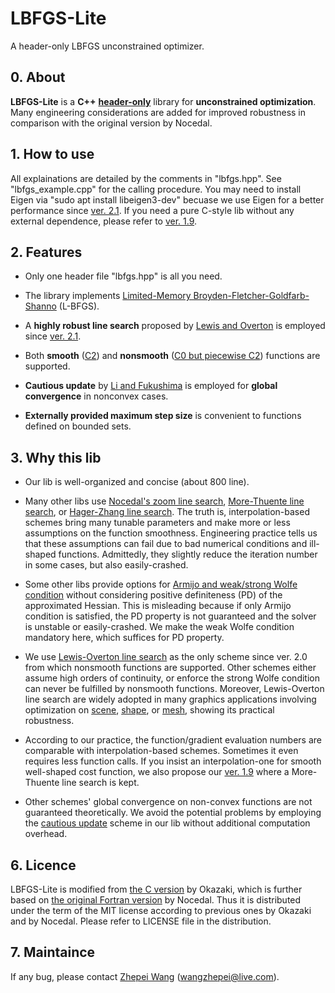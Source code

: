 # LBFGS-Lite
A header-only LBFGS unconstrained optimizer.

## 0. About

__LBFGS-Lite__ is a __C++__ [__header-only__](https://en.wikipedia.org/wiki/Header-only) library for __unconstrained optimization__. Many engineering considerations are added for improved robustness in comparison with the original version by Nocedal.

## 1. How to use

All explainations are detailed by the comments in "lbfgs.hpp". See "lbfgs_example.cpp" for the calling procedure. You may need to install Eigen via "sudo apt install libeigen3-dev" becuase we use Eigen for a better performance since [ver. 2.1](https://github.com/ZJU-FAST-Lab/LBFGS-Lite/tags). If you need a pure C-style lib without any external dependence, please refer to [ver. 1.9](https://github.com/ZJU-FAST-Lab/LBFGS-Lite/tags).

## 2. Features

- Only one header file "lbfgs.hpp" is all you need.

- The library implements [Limited-Memory Broyden-Fletcher-Goldfarb-Shanno](https://doi.org/10.1007/BF01589116) (L-BFGS).

- A __highly robust line search__ proposed by [Lewis and Overton](https://link.springer.com/article/10.1007/s10107-012-0514-2) is employed since [ver. 2.1](https://github.com/ZJU-FAST-Lab/LBFGS-Lite/tags).

- Both __smooth__ ([C2](https://en.wikipedia.org/wiki/Smoothness)) and __nonsmooth__ ([C0 but piecewise C2](https://en.wikipedia.org/wiki/Smoothness)) functions are supported.

- __Cautious update__ by [Li and Fukushima](https://epubs.siam.org/doi/pdf/10.1137/S1052623499354242) is employed for __global convergence__ in nonconvex cases.

- __Externally provided maximum step size__ is convenient to functions defined on bounded sets.

## 3. Why this lib

- Our lib is well-organized and concise (about 800 line).

- Many other libs use [Nocedal's zoom line search](https://link.springer.com/book/10.1007%2F978-0-387-40065-5), [More-Thuente line search](https://dl.acm.org/doi/abs/10.1145/192115.192132), or [Hager-Zhang line search](https://doi.org/10.1137/030601880). The truth is, interpolation-based schemes bring many tunable parameters and make more or less assumptions on the function smoothness. Engineering practice tells us that these assumptions can fail due to bad numerical conditions and ill-shaped functions. Admittedly, they slightly reduce the iteration number in some cases, but also easily-crashed.

- Some other libs provide options for [Armijo and weak/strong Wolfe condition](https://en.wikipedia.org/wiki/Wolfe_conditions) without considering positive definiteness (PD) of the approximated Hessian. This is misleading because if only Armijo condition is satisfied, the PD property is not guaranteed and the solver is unstable or easily-crashed. We make the weak Wolfe condition mandatory here, which suffices for PD property.

- We use [Lewis-Overton line search](https://link.springer.com/article/10.1007/s10107-012-0514-2) as the only scheme since ver. 2.0 from which nonsmooth functions are supported. Other schemes either assume high orders of continuity, or enforce the strong Wolfe condition can never be fulfilled by nonsmooth functions. Moreover, Lewis-Overton line search are widely adopted in many graphics applications involving optimization on [scene](https://dl.acm.org/doi/abs/10.1145/2766929), [shape](https://dl.acm.org/doi/abs/10.1145/2897824.2925918), or [mesh](https://dl.acm.org/doi/abs/10.1145/3197517.3201303), showing its practical robustness.

- According to our practice, the function/gradient evaluation numbers are comparable with interpolation-based schemes. Sometimes it even requires less function calls. If you insist an interpolation-one for smooth well-shaped cost function, we also propose our [ver. 1.9](https://github.com/ZJU-FAST-Lab/LBFGS-Lite/tags) where a More-Thuente line search is kept.

- Other schemes' global convergence on non-convex functions are not guaranteed theoretically. We avoid the potential problems by employing the [cautious update](https://epubs.siam.org/doi/pdf/10.1137/S1052623499354242) scheme in our lib without additional computation overhead.

## 6. Licence

LBFGS-Lite is modified from [the C version](https://github.com/chokkan/liblbfgs) by Okazaki, which is further based on [the original Fortran version](https://doi.org/10.1007/BF01589116) by Nocedal. Thus it is distributed under the term of the MIT license according to previous ones by Okazaki and by Nocedal. Please refer to LICENSE file in the distribution.

## 7. Maintaince

If any bug, please contact [Zhepei Wang](https://zhepeiwang.github.io/) (<wangzhepei@live.com>).
